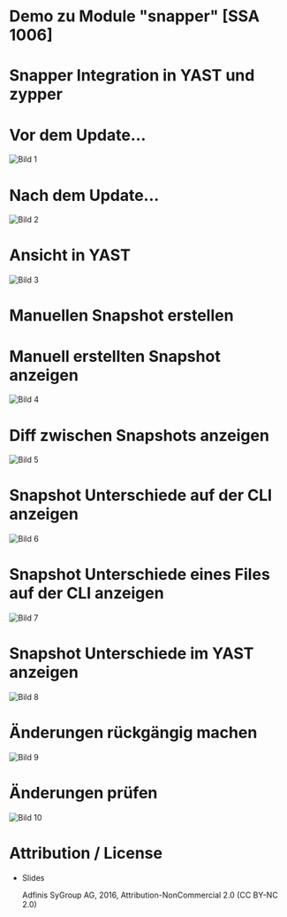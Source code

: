 # Demo zu Module "snapper" [SSA 1006]

# Snapper Integration in YAST und zypper

# Vor dem Update...

![Bild 1](pics_2/demo1.png)

# Nach dem Update...

![Bild 2](pics_2/demo2.png)

# Ansicht in YAST

![Bild 3](pics_2/demo3.png)

# Manuellen Snapshot erstellen

# Manuell erstellten Snapshot anzeigen

![Bild 4](pics_2/demo4.png)

# Diff zwischen Snapshots anzeigen

![Bild 5](pics_2/demo5.png)

# Snapshot Unterschiede auf der CLI anzeigen

![Bild 6](pics_2/demo6.png)

# Snapshot Unterschiede eines Files auf der CLI anzeigen

![Bild 7](pics_2/demo7.png)

# Snapshot Unterschiede im YAST anzeigen

![Bild 8](pics_2/demo8.png)

# Änderungen rückgängig machen

![Bild 9](pics_2/demo9.png)

# Änderungen prüfen

![Bild 10](pics_2/demo10.png)

# Attribution / License

* Slides

  Adfinis SyGroup AG, 2016, Attribution-NonCommercial 2.0 (CC BY-NC 2.0)

